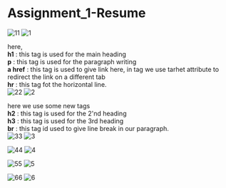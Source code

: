# Assignment_1-Resume
![11](https://github.com/Mayankkatheriya/Assignment_1-Resume/assets/128832286/bfea427f-e880-4a7f-b3b5-0efdf199ca69)
![1](https://github.com/Mayankkatheriya/Assignment_1-Resume/assets/128832286/185f2e85-7190-4a30-b47d-ecfc4ff9527d)

here,
<br/>
<b>h1</b> : this tag is used for the main heading
<br/>
<b>p</b> : this tag is used for the paragraph writing
<br/>
<b>a href</b> : this tag is used to give link here, in <a> tag we use tarhet attribute to redirect the link on a different tab
<br/>
<b>hr</b> : this tag fot the horizontal line.
<br/>
![22](https://github.com/Mayankkatheriya/Assignment_1-Resume/assets/128832286/7e862060-bf6a-4e84-bdd4-4b04c0605c43)
![2](https://github.com/Mayankkatheriya/Assignment_1-Resume/assets/128832286/6faf8b63-b7ae-4be2-bd42-e70af807585a)

here we use some new tags
<br/>
<b>h2</b> : this tag is used for the 2'nd  heading
<br/>
<b>h3</b> : this tag is used for the 3rd  heading
<br/>
<b>br</b> : this tag id used to give line break in our paragraph.
<br/>
![33](https://github.com/Mayankkatheriya/Assignment_1-Resume/assets/128832286/b98e1984-a80c-4438-88d9-523581129223)
![3](https://github.com/Mayankkatheriya/Assignment_1-Resume/assets/128832286/aad0727c-4a59-4840-b478-283ef86d3ed2)

![44](https://github.com/Mayankkatheriya/Assignment_1-Resume/assets/128832286/3ba8c791-e32f-4b33-adab-afce33be529a)
![4](https://github.com/Mayankkatheriya/Assignment_1-Resume/assets/128832286/1130b298-d0cb-4cca-a227-057af408badc)

![55](https://github.com/Mayankkatheriya/Assignment_1-Resume/assets/128832286/79c68576-4e76-4145-bce7-18a09097e3c8)
![5](https://github.com/Mayankkatheriya/Assignment_1-Resume/assets/128832286/2fbf6ed8-2358-4233-950f-98aff68382c5)

![66](https://github.com/Mayankkatheriya/Assignment_1-Resume/assets/128832286/7f0988a9-cf24-40bd-96cf-ac2ac5c4e007)
![6](https://github.com/Mayankkatheriya/Assignment_1-Resume/assets/128832286/db88bb73-23ba-43a0-b0fa-615be46301f6)

